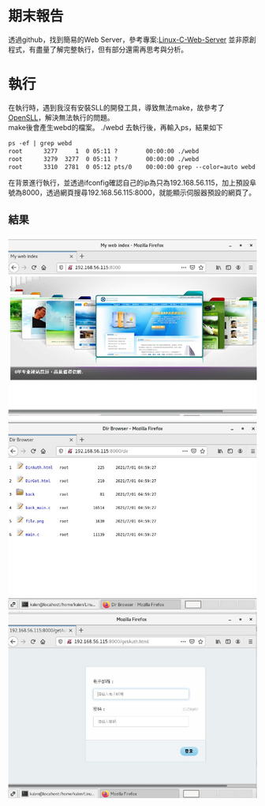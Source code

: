 # 期末報告
透過github，找到簡易的Web Server，參考專案:[Linux-C-Web-Server](https://github.com/Skycrab/Linux-C-Web-Server)
並非原創程式，有盡量了解完整執行，但有部分還需再思考與分析。
# 執行
在執行時，遇到我沒有安裝SLL的開發工具，導致無法make，故參考了[OpenSLL](https://blog.csdn.net/guo_qiangqiang/article/details/103613410)，解決無法執行的問題。  
make後會產生webd的檔案。 
./webd 去執行後，再輸入ps，結果如下

    ps -ef | grep webd
    root      3277     1  0 05:11 ?        00:00:00 ./webd
    root      3279  3277  0 05:11 ?        00:00:00 ./webd
    root      3310  2781  0 05:12 pts/0    00:00:00 grep --color=auto webd
在背景進行執行，並透過ifconfig確認自己的ip為只為192.168.56.115，加上預設阜號為8000，透過網頁搜尋192.168.56.115:8000，就能顯示伺服器預設的網頁了。
## 結果
![picture](01.JPG)
![picture](02.JPG)
![picture](03.JPG)
